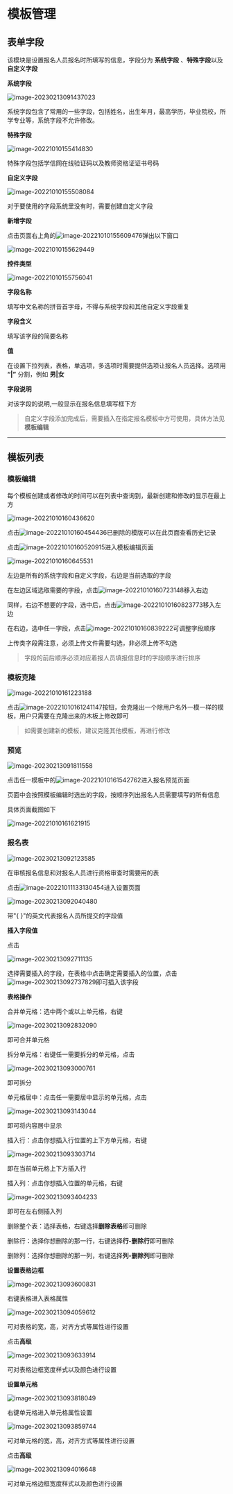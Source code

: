 # 模板管理



## 表单字段

该模块是设置报名人员报名时所填写的信息，字段分为 **系统字段** 、**特殊字段**以及 **自定义字段**



**系统字段**

![image-20230213091437023](./assets/image-20230213091437023.png)

系统字段包含了常用的一些字段，包括姓名，出生年月，最高学历，毕业院校，所学专业等，系统字段不允许修改。



**特殊字段**

![image-20221010155414830](./assets/image-20221010155414830.png)

特殊字段包括学信网在线验证码以及教师资格证证书号码



**自定义字段**

![image-20221010155508084](./assets/image-20221010155508084.png)

对于要使用的字段系统里没有时，需要创建自定义字段



**新增字段**

点击页面右上角的![image-20221010155609476](./assets/image-20221010155609476.png)弹出以下窗口

![image-20221010155629449](./assets/image-20221010155629449.png)



**控件类型**

![image-20221010155756041](./assets/image-20221010155756041.png)



**字段名称**

填写中文名称的拼音首字母，不得与系统字段和其他自定义字段重复



**字段含义**

填写该字段的简要名称



**值**

在设置下拉列表，表格，单选项，多选项时需要提供选项让报名人员选择。选项用 **“|”** 分割，例如 **男|女**



**字段说明**

对该字段的说明,一般显示在报名信息填写框下方



> 自定义字段添加完成后，需要插入在指定报名模板中方可使用，具体方法见**模板编辑**



---



## 模板列表



### 模板编辑



每个模板创建或者修改的时间可以在列表中查询到，最新创建和修改的显示在最上方

![image-20221010160436620](./assets/image-20221010160436620.png)



点击![image-20221010160454436](./assets/image-20221010160454436.png)已删除的模版可以在此页面查看历史记录



点击![image-20221010160520915](./assets/image-20221010160520915.png)进入模板编辑页面

![image-20221010160645531](./assets/image-20221010160645531.png)

左边是所有的系统字段和自定义字段，右边是当前选取的字段

在左边区域选取需要的字段，点击![image-20221010160723148](./assets/image-20221010160723148.png)移入右边

同样，右边不想要的字段，选中后，点击![image-20221010160823773](./assets/image-20221010160823773.png)移入左边

在右边，选中任一字段，点击![image-20221010160839222](./assets/image-20221010160839222.png)可调整字段顺序

上传类字段需注意，必须上传文件需要勾选，非必须上传不勾选



> 字段的前后顺序必须对应着报人员填报信息时的字段顺序进行排序





### 模板克隆

![image-20221010161223188](./assets/image-20221010161223188.png)



点击![image-20221010161241147](./assets/image-20221010161241147.png)按钮，会克隆出一个除用户名外一模一样的模板，用户只需要在克隆出来的木板上修改即可



> 如需要创建新的模板，建议克隆其他模板，再进行修改





### 预览

![image-20230213091811558](./assets/image-20230213091811558.png)

点击任一模板中的![image-20221010161542762](./assets/image-20221010161542762.png)进入报名预览页面

页面中会按照模板编辑时选出的字段，按顺序列出报名人员需要填写的所有信息

具体页面截图如下

![image-20221010161621915](./assets/image-20221010161621915.png)



### 报名表

![image-20230213092123585](./assets/image-20230213092123585.png)

在审核报名信息和对报名人员进行资格审查时需要用的表



点击![image-20221011133130454](./assets/image-20221011133130454.png)进入设置页面

![image-20230213092040480](./assets/image-20230213092040480.png)

带"{ }"的英文代表报名人员所提交的字段值



**插入字段值**

点击

![image-20230213092711135](./assets/image-20230213092711135.png)

选择需要插入的字段，在表格中点击确定需要插入的位置，点击![image-20230213092737829](./assets/image-20230213092737829.png)即可插入该字段



**表格操作**

合并单元格：选中两个或以上单元格，右键

![image-20230213092832090](./assets/image-20230213092832090.png)

即可合并单元格



拆分单元格：右键任一需要拆分的单元格，点击

![image-20230213093000761](./assets/image-20230213093000761.png)

即可拆分



单元格居中：点击任一需要居中显示的单元格，点击

![image-20230213093143044](./assets/image-20230213093143044.png)

即可将内容居中显示



插入行：点击你想插入行位置的上下方单元格，右键

![image-20230213093303714](./assets/image-20230213093303714.png)

即在当前单元格上下方插入行



插入列：点击你想插入位置的单元格，右键

![image-20230213093404233](./assets/image-20230213093404233.png)

即可在左右侧插入列



删除整个表：选择表格，右键选择**删除表格**即可删除



删除行：选择你想删除的那一行，右键选择**行-删除行**即可删除



删除列：选择你想删除的那一列，右键选择**列-删除列**即可删除



**设置表格边框**

![image-20230213093600831](./assets/image-20230213093600831.png)



右键表格进入表格属性

![image-20230213094059612](./assets/image-20230213094059612.png)

可对表格的宽，高，对齐方式等属性进行设置



点击**高级**

![image-20230213093633914](./assets/image-20230213093633914.png)

可对表格边框宽度样式以及颜色进行设置



**设置单元格**

![image-20230213093818049](./assets/image-20230213093818049.png)

右键单元格进入单元格属性设置

![image-20230213093859744](./assets/image-20230213093859744.png)

可对单元格的宽，高，对齐方式等属性进行设置



点击**高级**

![image-20230213094016648](./assets/image-20230213094016648.png)

可对单元格边框宽度样式以及颜色进行设置
